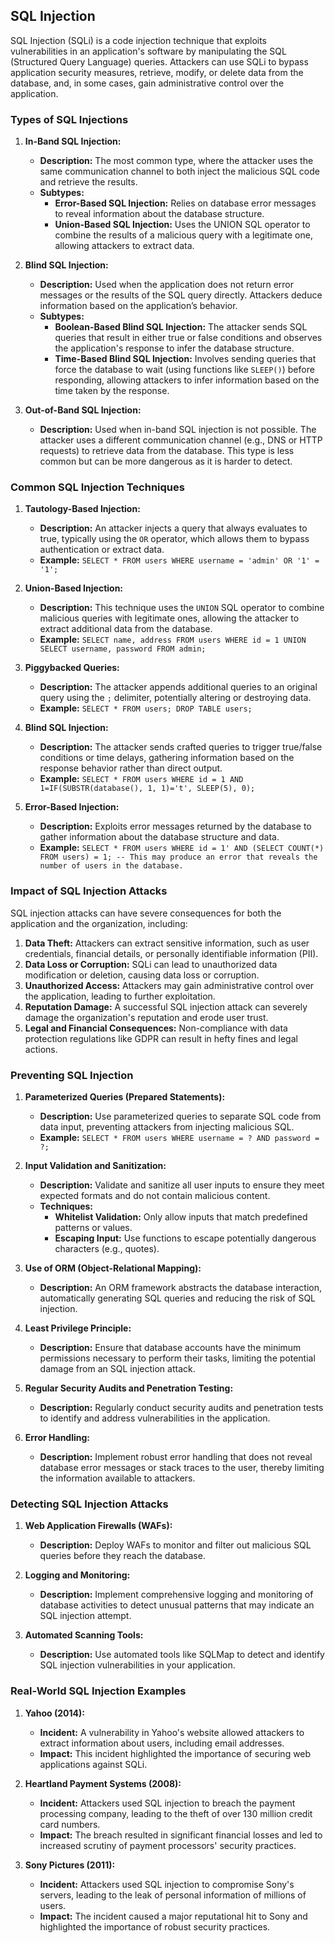 ## SQL Injection

SQL Injection (SQLi) is a code injection technique that exploits vulnerabilities in an application's software by manipulating the SQL (Structured Query Language) queries. Attackers can use SQLi to bypass application security measures, retrieve, modify, or delete data from the database, and, in some cases, gain administrative control over the application.

### Types of SQL Injections

1. **In-Band SQL Injection:**
   - **Description:** The most common type, where the attacker uses the same communication channel to both inject the malicious SQL code and retrieve the results.
   - **Subtypes:**
     - **Error-Based SQL Injection:** Relies on database error messages to reveal information about the database structure.
     - **Union-Based SQL Injection:** Uses the UNION SQL operator to combine the results of a malicious query with a legitimate one, allowing attackers to extract data.

2. **Blind SQL Injection:**
   - **Description:** Used when the application does not return error messages or the results of the SQL query directly. Attackers deduce information based on the application’s behavior.
   - **Subtypes:**
     - **Boolean-Based Blind SQL Injection:** The attacker sends SQL queries that result in either true or false conditions and observes the application's response to infer the database structure.
     - **Time-Based Blind SQL Injection:** Involves sending queries that force the database to wait (using functions like `SLEEP()`) before responding, allowing attackers to infer information based on the time taken by the response.

3. **Out-of-Band SQL Injection:**
   - **Description:** Used when in-band SQL injection is not possible. The attacker uses a different communication channel (e.g., DNS or HTTP requests) to retrieve data from the database. This type is less common but can be more dangerous as it is harder to detect.

### Common SQL Injection Techniques

1. **Tautology-Based Injection:**
   - **Description:** An attacker injects a query that always evaluates to true, typically using the `OR` operator, which allows them to bypass authentication or extract data.
   - **Example:** `SELECT * FROM users WHERE username = 'admin' OR '1' = '1';`

2. **Union-Based Injection:**
   - **Description:** This technique uses the `UNION` SQL operator to combine malicious queries with legitimate ones, allowing the attacker to extract additional data from the database.
   - **Example:** `SELECT name, address FROM users WHERE id = 1 UNION SELECT username, password FROM admin;`

3. **Piggybacked Queries:**
   - **Description:** The attacker appends additional queries to an original query using the `;` delimiter, potentially altering or destroying data.
   - **Example:** `SELECT * FROM users; DROP TABLE users;`

4. **Blind SQL Injection:**
   - **Description:** The attacker sends crafted queries to trigger true/false conditions or time delays, gathering information based on the response behavior rather than direct output.
   - **Example:** `SELECT * FROM users WHERE id = 1 AND 1=IF(SUBSTR(database(), 1, 1)='t', SLEEP(5), 0);`

5. **Error-Based Injection:**
   - **Description:** Exploits error messages returned by the database to gather information about the database structure and data.
   - **Example:** `SELECT * FROM users WHERE id = 1' AND (SELECT COUNT(*) FROM users) = 1; -- This may produce an error that reveals the number of users in the database.`

### Impact of SQL Injection Attacks

SQL injection attacks can have severe consequences for both the application and the organization, including:

1. **Data Theft:** Attackers can extract sensitive information, such as user credentials, financial details, or personally identifiable information (PII).
2. **Data Loss or Corruption:** SQLi can lead to unauthorized data modification or deletion, causing data loss or corruption.
3. **Unauthorized Access:** Attackers may gain administrative control over the application, leading to further exploitation.
4. **Reputation Damage:** A successful SQL injection attack can severely damage the organization's reputation and erode user trust.
5. **Legal and Financial Consequences:** Non-compliance with data protection regulations like GDPR can result in hefty fines and legal actions.

### Preventing SQL Injection

1. **Parameterized Queries (Prepared Statements):**
   - **Description:** Use parameterized queries to separate SQL code from data input, preventing attackers from injecting malicious SQL.
   - **Example:** `SELECT * FROM users WHERE username = ? AND password = ?;`

2. **Input Validation and Sanitization:**
   - **Description:** Validate and sanitize all user inputs to ensure they meet expected formats and do not contain malicious content.
   - **Techniques:**
     - **Whitelist Validation:** Only allow inputs that match predefined patterns or values.
     - **Escaping Input:** Use functions to escape potentially dangerous characters (e.g., quotes).
   
3. **Use of ORM (Object-Relational Mapping):**
   - **Description:** An ORM framework abstracts the database interaction, automatically generating SQL queries and reducing the risk of SQL injection.

4. **Least Privilege Principle:**
   - **Description:** Ensure that database accounts have the minimum permissions necessary to perform their tasks, limiting the potential damage from an SQL injection attack.

5. **Regular Security Audits and Penetration Testing:**
   - **Description:** Regularly conduct security audits and penetration tests to identify and address vulnerabilities in the application.

6. **Error Handling:**
   - **Description:** Implement robust error handling that does not reveal database error messages or stack traces to the user, thereby limiting the information available to attackers.

### Detecting SQL Injection Attacks

1. **Web Application Firewalls (WAFs):**
   - **Description:** Deploy WAFs to monitor and filter out malicious SQL queries before they reach the database.
   
2. **Logging and Monitoring:**
   - **Description:** Implement comprehensive logging and monitoring of database activities to detect unusual patterns that may indicate an SQL injection attempt.

3. **Automated Scanning Tools:**
   - **Description:** Use automated tools like SQLMap to detect and identify SQL injection vulnerabilities in your application.

### Real-World SQL Injection Examples

1. **Yahoo (2014):**
   - **Incident:** A vulnerability in Yahoo's website allowed attackers to extract information about users, including email addresses.
   - **Impact:** This incident highlighted the importance of securing web applications against SQLi.

2. **Heartland Payment Systems (2008):**
   - **Incident:** Attackers used SQL injection to breach the payment processing company, leading to the theft of over 130 million credit card numbers.
   - **Impact:** The breach resulted in significant financial losses and led to increased scrutiny of payment processors' security practices.

3. **Sony Pictures (2011):**
   - **Incident:** Attackers used SQL injection to compromise Sony's servers, leading to the leak of personal information of millions of users.
   - **Impact:** The incident caused a major reputational hit to Sony and highlighted the importance of robust security practices.

